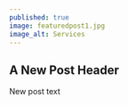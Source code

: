 ```yaml
---
published: true
image: featuredpost1.jpg
image_alt: Services
---
```

## A New Post Header

New post text
